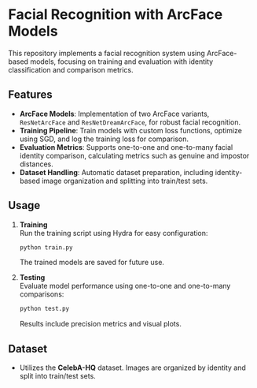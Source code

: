 # Facial Recognition with ArcFace Models

This repository implements a facial recognition system using ArcFace-based models, focusing on training and evaluation with identity classification and comparison metrics.

## Features

- **ArcFace Models**: Implementation of two ArcFace variants, `ResNetArcFace` and `ResNetDreamArcFace`, for robust facial recognition.
- **Training Pipeline**: Train models with custom loss functions, optimize using SGD, and log the training loss for comparison.
- **Evaluation Metrics**: Supports one-to-one and one-to-many facial identity comparison, calculating metrics such as genuine and impostor distances.
- **Dataset Handling**: Automatic dataset preparation, including identity-based image organization and splitting into train/test sets.
  
## Usage

1. **Training**  
   Run the training script using Hydra for easy configuration:
   ```bash
   python train.py
   ```
   The trained models are saved for future use.

2. **Testing**  
   Evaluate model performance using one-to-one and one-to-many comparisons:
   ```bash
   python test.py
   ```
   Results include precision metrics and visual plots.

## Dataset

- Utilizes the **CelebA-HQ** dataset. Images are organized by identity and split into train/test sets.

